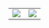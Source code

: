 
<table border="0">
  <tr>
    <td>
    <img align="center" src="https://github-readme-stats.vercel.app/api/top-langs/?username=njmarko&langs_count=8&layout=compact&hide=html,css&hide_border=true&count_private=true&theme=cobalt&role=OWNER,ORGANIZATION_MEMBER,COLLABORATOR" />
    </td>
    <td>
    <img align="center" src="https://github-readme-stats.vercel.app/api?username=njmarko&include_all_commits=true&show_icons=true&hide_border=true&count_private=true&theme=cobalt&role=OWNER,ORGANIZATION_MEMBER,COLLABORATOR" />
    </td>
  </tr>
</table>
  
<!--
**njmarko/njmarko** is a ✨ _special_ ✨ repository because its `README.md` (this file) appears on your GitHub profile.

Here are some ideas to get you started:

- 🔭 I’m currently working on ...
- 🌱 I’m currently learning ...
- 👯 I’m looking to collaborate on ...
- 🤔 I’m looking for help with ...
- 💬 Ask me about ...
- 📫 How to reach me: ...
- 😄 Pronouns: ...
- ⚡ Fun fact: ...
-->
